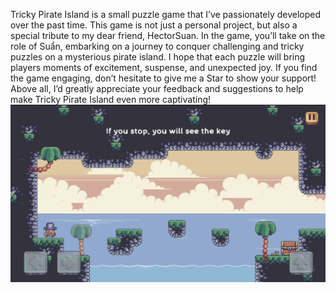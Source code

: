 Tricky Pirate Island is a small puzzle game that I’ve passionately developed over the past time. This game is not just a personal project, but also a special tribute to my dear friend, HectorSuan. In the game, you’ll take on the role of Suẩn, embarking on a journey to conquer challenging and tricky puzzles on a mysterious pirate island. I hope that each puzzle will bring players moments of excitement, suspense, and unexpected joy. If you find the game engaging, don’t hesitate to give me a Star to show your support! Above all, I’d greatly appreciate your feedback and suggestions to help make Tricky Pirate Island even more captivating!
<br>
![Tricky Pirate Island](Assets\Sprites\Image\demo.png)
